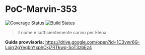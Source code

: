 # PoC-Marvin-353
[![Coverage Status](https://coveralls.io/repos/M9k/PoC-Marvin-353/badge.svg?branch=master)](https://coveralls.io/r/M9k/PoC-Marvin-353?branch=master)
[![Build Status](https://travis-ci.com/M9k/PoC-Marvin-353.svg?token=ZWHf1sJLWQfnQeTFEYhN&branch=master)](https://travis-ci.com/M9k/PoC-Marvin-353)

> Il nome è sufficientemente carino per Elena

**Guida provvisoria:**
https://drive.google.com/open?id=1C3vwr6G-Lojrr2gYeqbnYxphCkj7RTkwq-SoT3zbEz4
